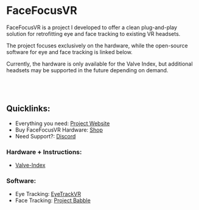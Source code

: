 # FaceFocusVR

FaceFocusVR is a project I developed to offer a clean plug-and-play solution for retrofitting eye and face tracking to existing VR headsets.

The project focuses exclusively on the hardware, while the open-source software for eye and face tracking is linked below.

Currently, the hardware is only available for the Valve Index, but additional headsets may be supported in the future depending on demand.
<br/><br/>
<br/><br/>

## Quicklinks:
  + Everything you need: [Project Website](TBD)
  + Buy FaceFocusVR Hardware: [Shop](TBD)
  + Need Support?: [Discord](TBD)

### Hardware + Instructions:
  + [Valve-Index](https://github.com/FaceFocusVR/Valve-Index)

### Software:
  + Eye Tracking: [EyeTrackVR](https://github.com/EyeTrackVR/EyeTrackVR)
  + Face Tracking: [Project Babble](https://github.com/Project-Babble)
